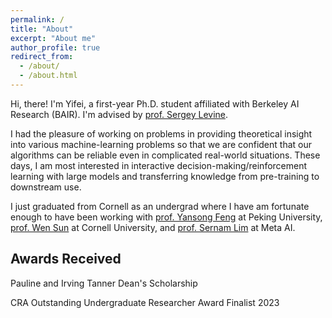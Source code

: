 ```yaml
---
permalink: /
title: "About"
excerpt: "About me"
author_profile: true
redirect_from: 
  - /about/
  - /about.html
---
```


Hi, there! I'm Yifei, a first-year Ph.D. student affiliated with Berkeley AI Research (BAIR). I'm advised by [prof. Sergey Levine](https://people.eecs.berkeley.edu/~svlevine/).

I had the pleasure of working on problems in providing theoretical insight into various machine-learning problems so that we are confident that our algorithms can be reliable even in complicated real-world situations. These days, I am most interested in interactive decision-making/reinforcement learning with large models and transferring knowledge from pre-training to downstream use.

I just graduated from Cornell as an undergrad where I have am fortunate enough to have been working with [prof. Yansong Feng](https://sites.google.com/site/ysfeng/home) at Peking University, [prof. Wen Sun](https://wensun.github.io/) at Cornell University, and [prof. Sernam Lim](https://sites.google.com/site/sernam) at Meta AI. 


## Awards Received
Pauline and Irving Tanner Dean's Scholarship

CRA Outstanding Undergraduate Researcher Award Finalist 2023
